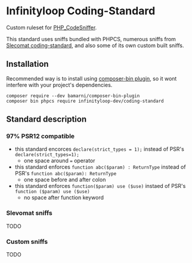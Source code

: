 # Infinityloop Coding-Standard

Custom ruleset for [PHP_CodeSniffer](https://github.com/squizlabs/PHP_CodeSniffer).

This standard uses sniffs bundled with PHPCS, numerous sniffs from [Slecomat coding-standard](https://github.com/slevomat/coding-standard), and also some of its own custom built sniffs.

## Installation

Recommended way is to install using [composer-bin plugin](https://github.com/bamarni/composer-bin-plugin), so it wont interfere with your project's dependencies.

```
composer require --dev bamarni/composer-bin-plugin
composer bin phpcs require infinityloop-dev/coding-standard
```

## Standard description

### 97% PSR12 compatible
- this standard encorces `declare(strict_types = 1);` instead of PSR's `declare(strict_types=1);` 
    - one space around `=` operator
- this standard enforces `function abc($param) : ReturnType` instead of PSR's `function abc($param): ReturnType` 
    - one space before and after colon
- this standard enforces `function($param) use ($use)` instaed of PSR's `function ($param) use ($use)`
    - no space after function keyword
    
### Slevomat sniffs

TODO

### Custom sniffs

TODO
